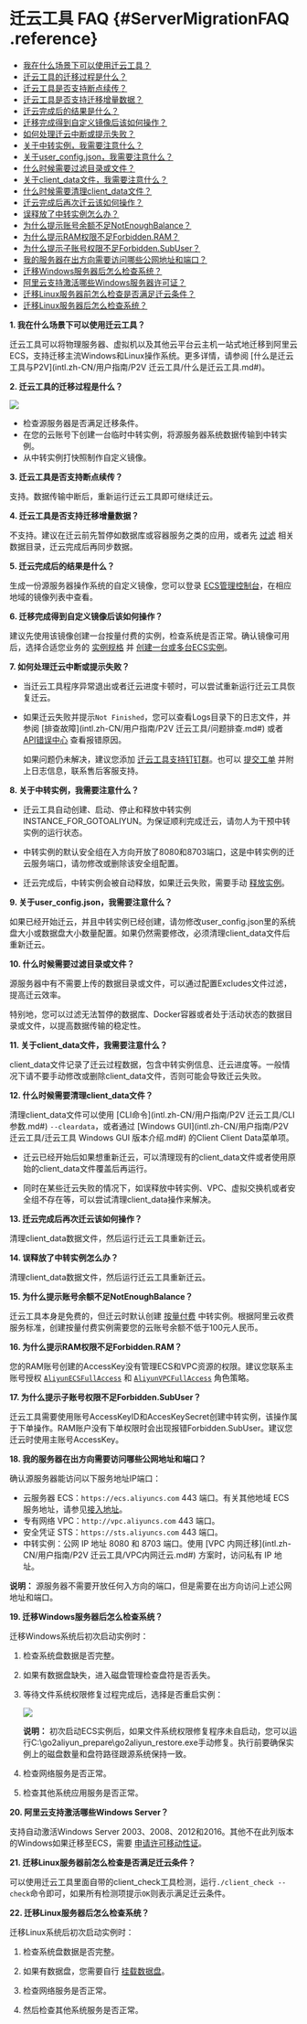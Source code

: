 # 迁云工具 FAQ {#ServerMigrationFAQ .reference}

-   [我在什么场景下可以使用迁云工具？](#)
-   [迁云工具的迁移过程是什么？](#)
-   [迁云工具是否支持断点续传？](#)
-   [迁云工具是否支持迁移增量数据？](#)
-   [迁云完成后的结果是什么？](#)
-   [迁移完成得到自定义镜像后该如何操作？](#)
-   [如何处理迁云中断或提示失败？](#)
-   [关于中转实例，我需要注意什么？](#)
-   [关于user\_config.json，我需要注意什么？](#)
-   [什么时候需要过滤目录或文件？](#)
-   [关于client\_data文件，我需要注意什么？](#)
-   [什么时候需要清理client\_data文件？](#)
-   [迁云完成后再次迁云该如何操作？](#)
-   [误释放了中转实例怎么办？](#)
-   [为什么提示账号余额不足NotEnoughBalance？](#)
-   [为什么提示RAM权限不足Forbidden.RAM？](#)
-   [为什么提示子账号权限不足Forbidden.SubUser？](#)
-   [我的服务器在出方向需要访问哪些公网地址和端口？](#)
-   [迁移Windows服务器后怎么检查系统？](#)
-   [阿里云支持激活哪些Windows服务器许可证？](#)
-   [迁移Linux服务器前怎么检查是否满足迁云条件？](#)
-   [迁移Linux服务器后怎么检查系统？](#)

 **1. 我在什么场景下可以使用迁云工具？** 

迁云工具可以将物理服务器、虚拟机以及其他云平台云主机一站式地迁移到阿里云ECS，支持迁移主流Windows和Linux操作系统。更多详情，请参阅 [什么是迁云工具与P2V](intl.zh-CN/用户指南/P2V 迁云工具/什么是迁云工具.md#)。

 **2. 迁云工具的迁移过程是什么？** 

![](http://static-aliyun-doc.oss-cn-hangzhou.aliyuncs.com/assets/img/22635/154872628213350_zh-CN.png)

-   检查源服务器是否满足迁移条件。
-   在您的云账号下创建一台临时中转实例，将源服务器系统数据传输到中转实例。
-   从中转实例打快照制作自定义镜像。

 **3. 迁云工具是否支持断点续传？** 

支持。数据传输中断后，重新运行迁云工具即可继续迁云。

 **4. 迁云工具是否支持迁移增量数据？** 

不支持。建议在迁云前先暂停如数据库或容器服务之类的应用，或者先 [过滤](#Excludes) 相关数据目录，迁云完成后再同步数据。

 **5. 迁云完成后的结果是什么？** 

生成一份源服务器操作系统的自定义镜像，您可以登录 [ECS管理控制台](https://ecs.console.aliyun.com/)，在相应地域的镜像列表中查看。

 **6. 迁移完成得到自定义镜像后该如何操作？** 

建议先使用该镜像创建一台按量付费的实例，检查系统是否正常。确认镜像可用后，选择合适您业务的 [实例规格](../intl.zh-CN/产品简介/实例规格族.md#) 并 [创建一台或多台ECS实例](intl.zh-CN/用户指南/实例/创建实例/使用向导创建实例.md#)。

**7. 如何处理迁云中断或提示失败？**

-   当迁云工具程序异常退出或者迁云进度卡顿时，可以尝试重新运行迁云工具恢复迁云。

-   如果迁云失败并提示`Not Finished`，您可以查看Logs目录下的日志文件，并参阅 [排查故障](intl.zh-CN/用户指南/P2V 迁云工具/问题排查.md#) 或者 [API错误中心](https://error-center.alibabacloud.com/status/product/Ecs) 查看报错原因。

    如果问题仍未解决，建议您添加 [迁云工具支持钉钉群](https://h5.dingtalk.com/invite-page/index.html?spm=a2c4g.11186623.2.31.x8X0fd&code=ca190154ff)。也可以 [提交工单](https://workorder-intl.console.aliyun.com/#/ticket/createIndex) 并附上日志信息，联系售后客服支持。


**8. 关于中转实例，我需要注意什么？**

-   迁云工具自动创建、启动、停止和释放中转实例INSTANCE\_FOR\_GOTOALIYUN。为保证顺利完成迁云，请勿人为干预中转实例的运行状态。

-   中转实例的默认安全组在入方向开放了8080和8703端口，这是中转实例的迁云服务端口，请勿修改或删除该安全组配置。

-   迁云完成后，中转实例会被自动释放，如果迁云失败，需要手动 [释放实例](intl.zh-CN/用户指南/实例/释放实例.md#)。


 **9. 关于user\_config.json，我需要注意什么？** 

如果已经开始迁云，并且中转实例已经创建，请勿修改user\_config.json里的系统盘大小或数据盘大小数量配置。如果仍然需要修改，必须清理client\_data文件后重新迁云。

 **10. 什么时候需要过滤目录或文件？** 

源服务器中有不需要上传的数据目录或文件，可以通过配置Excludes文件过滤，提高迁云效率。

特别地，您可以过滤无法暂停的数据库、Docker容器或者处于活动状态的数据目录或文件，以提高数据传输的稳定性。

 **11. 关于client\_data文件，我需要注意什么？** 

client\_data文件记录了迁云过程数据，包含中转实例信息、迁云进度等。一般情况下请不要手动修改或删除client\_data文件，否则可能会导致迁云失败。

 **12. 什么时候需要清理client\_data文件？** 

清理client\_data文件可以使用 [CLI命令](intl.zh-CN/用户指南/P2V 迁云工具/CLI参数.md#) `--cleardata`，或者通过 [Windows GUI](intl.zh-CN/用户指南/P2V 迁云工具/迁云工具 Windows GUI 版本介绍.md#) 的Client Client Data菜单项。

-   迁云已经开始后如果想重新迁云，可以清理现有的client\_data文件或者使用原始的client\_data文件覆盖后再运行。

-   同时在某些迁云失败的情况下，如误释放中转实例、VPC、虚拟交换机或者安全组不存在等，可以尝试清理client\_data操作来解决。


 **13. 迁云完成后再次迁云该如何操作？** 

清理client\_data数据文件，然后运行迁云工具重新迁云。

 **14. 误释放了中转实例怎么办？** 

清理client\_data数据文件，然后运行迁云工具重新迁云。

 **15. 为什么提示账号余额不足NotEnoughBalance？** 

迁云工具本身是免费的，但迁云时默认创建 [按量付费](../intl.zh-CN/产品定价/按量付费.md#) 中转实例。根据阿里云收费服务标准，创建按量付费实例需要您的云账号余额不低于100元人民币。

 **16. 为什么提示RAM权限不足Forbidden.RAM？** 

您的RAM账号创建的AccessKey没有管理ECS和VPC资源的权限。建议您联系主账号授权 [`AliyunECSFullAccess`](https://ram.console.aliyun.com/?#/policy/detail/system/AliyunECSFullAccess/info) 和 [`AliyunVPCFullAccess`](https://ram.console.aliyun.com/?#/policy/detail/system/AliyunVPCFullAccess/info) 角色策略。

 **17. 为什么提示子账号权限不足Forbidden.SubUser？** 

迁云工具需要使用账号AccessKeyID和AccesKeySecret创建中转实例，该操作属于下单操作。RAM账户没有下单权限时会出现报错Forbidden.SubUser。建议您迁云时使用主账号AccessKey。

**18. 我的服务器在出方向需要访问哪些公网地址和端口？**

确认源服务器能访问以下服务地址IP端口：

-   云服务器 ECS：`https://ecs.aliyuncs.com` 443 端口。有关其他地域 ECS 服务地址，请参见[接入地址](../intl.zh-CN/API参考/HTTP调用方式/请求结构.md#)。
-   专有网络 VPC：`http://vpc.aliyuncs.com` 443 端口。
-   安全凭证 STS：`https://sts.aliyuncs.com` 443 端口。
-   中转实例：公网 IP 地址 8080 和 8703 端口。使用 [VPC 内网迁移](intl.zh-CN/用户指南/P2V 迁云工具/VPC内网迁云.md#) 方案时，访问私有 IP 地址。

**说明：** 源服务器不需要开放任何入方向的端口，但是需要在出方向访问上述公网地址和端口。

 **19. 迁移Windows服务器后怎么检查系统？** 

迁移Windows系统后初次启动实例时：

1.  检查系统盘数据是否完整。

2.  如果有数据盘缺失，进入磁盘管理检查盘符是否丢失。

3.  等待文件系统权限修复过程完成后，选择是否重启实例：

    ![](http://static-aliyun-doc.oss-cn-hangzhou.aliyuncs.com/assets/img/22635/154872628213956_zh-CN.png)

    **说明：** 初次启动ECS实例后，如果文件系统权限修复程序未自启动，您可以运行C:\\go2aliyun\_prepare\\go2aliyun\_restore.exe手动修复。执行前要确保实例上的磁盘数量和盘符路径跟源系统保持一致。

4.  检查网络服务是否正常。

5.  检查其他系统应用服务是否正常。


 **20. 阿里云支持激活哪些Windows Server？** 

支持自动激活Windows Server 2003、2008、2012和2016。其他不在此列版本的Windows如果迁移至ECS，需要 [申请许可移动性证](https://www.alibabacloud.com/help/doc-detail/84749.html)。

 **21. 迁移Linux服务器前怎么检查是否满足迁云条件？** 

可以使用迁云工具里面自带的client\_check工具检测，运行`./client_check --check`命令即可，如果所有检测项提示`OK`则表示满足迁云条件。

 **22. 迁移Linux服务器后怎么检查系统？** 

迁移Linux系统后初次启动实例时：

1.  检查系统盘数据是否完整。

2.  如果有数据盘，您需要自行 [挂载数据盘](intl.zh-CN/用户指南/云盘/挂载云盘.md#)。

3.  检查网络服务是否正常。

4.  然后检查其他系统服务是否正常。


